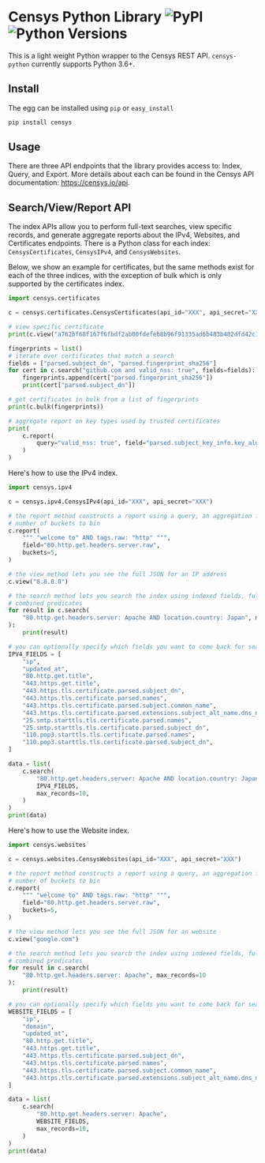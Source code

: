 # Censys Python Library ![PyPI](https://img.shields.io/pypi/v/censys) ![Python Versions](https://img.shields.io/pypi/pyversions/censys)

This is a light weight Python wrapper to the Censys REST API. `censys-python` currently supports Python 3.6+.

## Install

The egg can be installed using `pip` or `easy_install`

```bash
pip install censys
```

## Usage

There are three API endpoints that the library provides access to: Index,
Query, and Export. More details about each can be found in the Censys API
documentation: <https://censys.io/api>.

## Search/View/Report API

The index APIs allow you to perform full-text searches, view specific records,
and generate aggregate reports about the IPv4, Websites, and Certificates
endpoints. There is a Python class for each index: `CensysCertificates`,
`CensysIPv4`, and `CensysWebsites`.

Below, we show an example for certificates, but the same methods exist for each
of the three indices, with the exception of bulk which is only supported by the certificates index.

```python
import censys.certificates

c = censys.certificates.CensysCertificates(api_id="XXX", api_secret="XXX")

# view specific certificate
print(c.view("a762bf68f167f6fbdf2ab00fdefeb8b96f91335ad6b483b482dfd42c179be076"))

fingerprints = list()
# iterate over certificates that match a search
fields = ["parsed.subject_dn", "parsed.fingerprint_sha256"]
for cert in c.search("github.com and valid_nss: true", fields=fields):
    fingerprints.append(cert["parsed.fingerprint_sha256"])
    print(cert["parsed.subject_dn"])

# get certificates in bulk from a list of fingerprints
print(c.bulk(fingerprints))

# aggregate report on key types used by trusted certificates
print(
    c.report(
        query="valid_nss: true", field="parsed.subject_key_info.key_algorithm.name"
    )
)
```

Here's how to use the IPv4 index.

```python
import censys.ipv4

c = censys.ipv4.CensysIPv4(api_id="XXX", api_secret="XXX")

# the report method constructs a report using a query, an aggregation field, and the
# number of buckets to bin
c.report(
    """ "welcome to" AND tags.raw: "http" """,
    field="80.http.get.headers.server.raw",
    buckets=5,
)

# the view method lets you see the full JSON for an IP address
c.view("8.8.8.8")

# the search method lets you search the index using indexed fields, full text, and
# combined predicates
for result in c.search(
    "80.http.get.headers.server: Apache AND location.country: Japan", max_records=10
):
    print(result)

# you can optionally specify which fields you want to come back for search results
IPV4_FIELDS = [
    "ip",
    "updated_at",
    "80.http.get.title",
    "443.https.get.title",
    "443.https.tls.certificate.parsed.subject_dn",
    "443.https.tls.certificate.parsed.names",
    "443.https.tls.certificate.parsed.subject.common_name",
    "443.https.tls.certificate.parsed.extensions.subject_alt_name.dns_names",
    "25.smtp.starttls.tls.certificate.parsed.names",
    "25.smtp.starttls.tls.certificate.parsed.subject_dn",
    "110.pop3.starttls.tls.certificate.parsed.names",
    "110.pop3.starttls.tls.certificate.parsed.subject_dn",
]

data = list(
    c.search(
        "80.http.get.headers.server: Apache AND location.country: Japan",
        IPV4_FIELDS,
        max_records=10,
    )
)
print(data)
```

Here's how to use the Website index.

```python
import censys.websites

c = censys.websites.CensysWebsites(api_id="XXX", api_secret="XXX")

# the report method constructs a report using a query, an aggregation field, and the
# number of buckets to bin
c.report(
    """ "welcome to" AND tags.raw: "http" """,
    field="80.http.get.headers.server.raw",
    buckets=5,
)

# the view method lets you see the full JSON for an website
c.view("google.com")

# the search method lets you search the index using indexed fields, full text, and
# combined predicates
for result in c.search(
    "80.http.get.headers.server: Apache", max_records=10
):
    print(result)

# you can optionally specify which fields you want to come back for search results
WEBSITE_FIELDS = [
    "ip",
    "domain",
    "updated_at",
    "80.http.get.title",
    "443.https.get.title",
    "443.https.tls.certificate.parsed.subject_dn",
    "443.https.tls.certificate.parsed.names",
    "443.https.tls.certificate.parsed.subject.common_name",
    "443.https.tls.certificate.parsed.extensions.subject_alt_name.dns_names",
]

data = list(
    c.search(
        "80.http.get.headers.server: Apache",
        WEBSITE_FIELDS,
        max_records=10,
    )
)
print(data)
```
